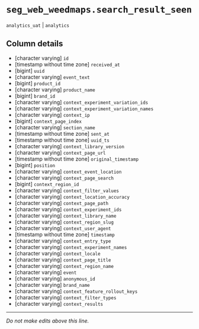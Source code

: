 # `seg_web_weedmaps.search_result_seen`
`analytics_uat` | `analytics`

## Column details
* [character varying] `id`
* [timestamp without time zone] `received_at`
* [bigint]    `uuid`
* [character varying] `event_text`
* [bigint]    `product_id`
* [character varying] `product_name`
* [bigint]    `brand_id`
* [character varying] `context_experiment_variation_ids`
* [character varying] `context_experiment_variation_names`
* [character varying] `context_ip`
* [bigint]    `context_page_index`
* [character varying] `section_name`
* [timestamp without time zone] `sent_at`
* [timestamp without time zone] `uuid_ts`
* [character varying] `context_library_version`
* [character varying] `context_page_url`
* [timestamp without time zone] `original_timestamp`
* [bigint]    `position`
* [character varying] `context_event_location`
* [character varying] `context_page_search`
* [bigint]    `context_region_id`
* [character varying] `context_filter_values`
* [character varying] `context_location_accuracy`
* [character varying] `context_page_path`
* [character varying] `context_experiment_ids`
* [character varying] `context_library_name`
* [character varying] `context_region_slug`
* [character varying] `context_user_agent`
* [timestamp without time zone] `timestamp`
* [character varying] `context_entry_type`
* [character varying] `context_experiment_names`
* [character varying] `context_locale`
* [character varying] `context_page_title`
* [character varying] `context_region_name`
* [character varying] `event`
* [character varying] `anonymous_id`
* [character varying] `brand_name`
* [character varying] `context_feature_rollout_keys`
* [character varying] `context_filter_types`
* [character varying] `context_results`

-------------------------------------------------------------------------------
*Do not make edits above this line.*
